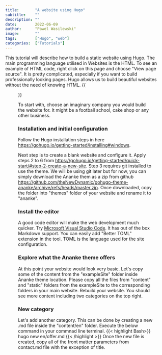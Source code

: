 ```yaml
---
title:       "A website using Hugo"
subtitle:    ""
description: ""
date:        2022-06-09
author:      "Pawel Wasilewski"
image:       ""
tags:        ["Hugo", "web"]
categories:  ["Tutorials"]
---
```


This tutorial will describe how to build a static website using Hugo.
The main programming language utilised in Websites is the HTML. To see an example of HTML code, right click on this page and choose "View page source". It is pretty complicated, especially if you want to build professionally looking pages.
Hugo allows us to build beautiful websites without the need of knowing HTML.
{{<figure src="/website/hugo diagram.drawio.png">}}


To start with, choose an imaginary company you would build the website for. It might be a football school, cake shop or any other business.


### Installation and initial configuration

Follow the Hugo installation steps in here https://gohugo.io/getting-started/installing#windows.

Next step is to create a blank website and configure it. Apply steps 2 to 6 from https://gohugo.io/getting-started/quick-start/#step-2-create-a-new-site.
Step 3 requires git installed to use the theme. We will be using git later but for now, you can simply download the Ananke them as a zip from github https://github.com/theNewDynamic/gohugo-theme-ananke/archive/refs/heads/master.zip. Once downloaded, copy the folder into "themes" folder of your website and rename it to "ananke".

### Install the editor
A good code  editor will make the web development much quicker. Try [Microsoft Visual Studio Code](https://code.visualstudio.com/). It has out of the box Markdown support. You can easily add "Better TOML" extension in the tool. TOML is the language used for the site configuration.

### Explore what the Ananke theme offers
At this point your website would look very basic. Let's copy some of the content from the "exampleSite" folder inside Ananke theme location. Please copy all the files from "content" and "static" folders from the exampleSite to the corresponding folders in your main website. Rebuild your website. You should see more content including two categories on the top right.

### New category
Let's add another category. This can be done by creating a new .md file inside the "content/en" folder. Execute the below command in your commnad line terminal.
{{< highlight Bash>}}
hugo new en/offer.md
{{< /highlight >}}
Once the new file is created, copy all of the front matter parameters from contact.md file with the exception of title.
